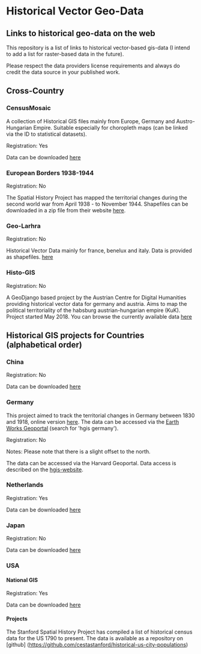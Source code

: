 # Historical Vector Geo-Data

## Links to historical geo-data on the web

This repository is a list of links to historical vector-based gis-data
(I intend to add a list for raster-based data in the future).

Please respect the data providers license requirements and always do credit
the data source in your published work.  

## Cross-Country

### CensusMosaic

A collection of Historical GIS files mainly from Europe, Germany and
Austro-Hungarian Empire. Suitable especially for choropleth maps
(can be linked via the ID to statistical datasets).

Registration: Yes

Data can be downloaded [here](http://censusmosaic.org/data/historical-gis-files)

### European Borders 1938-1944

Registration: No

The Spatial History Project has mapped the territorial changes during the
second world war from April 1938 - to November 1944. Shapefiles can be
downloaded in a zip file from their website
[here](https://web.stanford.edu/group/spatialhistory/cgi-bin/site/pub.php?id=51).

### Geo-Larhra

Registration: No


Historical Vector Data mainly for france, benelux and italy.
Data is provided as shapefiles. 
[here](http://geo-larhra.org/?q=geocatalogue/vectors)

### Histo-GIS 

Registration: No 

A GeoDjango based project by the Austrian Centre for Digital Humanities 
providing historical vector data for germany and austria. 
Aims to map the political territoriality 
of the habsburg austrian-hungarian empire (KuK). Project started 
May 2018. You can browse the currently available data
[here](https://histogis.acdh.oeaw.ac.at/)

## Historical GIS projects for Countries (alphabetical order)

### China

Registration: No

Data can be downloaded [here](http://www.fas.harvard.edu/~chgis/data/chgis/downloads/v4/)

### Germany

This project aimed to track the territorial changes in Germany between 1830 and 1918,
online version [here](http://www.digihist.de/html/hgisg/index.htm). The data can be accessed via the
[Earth Works Geoportal](https://earthworks.stanford.edu/) (search for 'hgis germany'). 

Registration: No

Notes: Please note that there is a slight offset to the north.

The data can be accessed via the
Harvard Geoportal. Data access is described on the
[hgis-website](http://hgisg.i3mainz.hs-mainz.de/intro/hgisg_check.php).

### Netherlands

Registration: Yes

Data can be downloaded [here](http://nlgis.dans.knaw.nl)

### Japan

Registration: No

Data can be downloaded [here](http://www.fas.harvard.edu/~chgis/japan/archive/)

### USA

#### National GIS

Registration: Yes

Data can be downloaded [here](https://data2.nhgis.org/main)

#### Projects

The Stanford Spatial History Project has compiled a list of historical census data
for the US 1790 to present. The data is available as a repository on [github]
(https://github.com/cestastanford/historical-us-city-populations)
